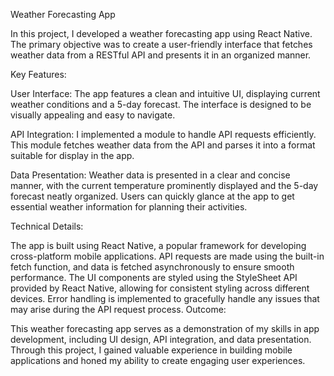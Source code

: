  Weather Forecasting App

In this project, I developed a weather forecasting app using React Native. The primary objective was to create a user-friendly interface that fetches weather data from a RESTful API and presents it in an organized manner.

Key Features:

User Interface: The app features a clean and intuitive UI, displaying current weather conditions and a 5-day forecast. The interface is designed to be visually appealing and easy to navigate.

API Integration: I implemented a module to handle API requests efficiently. This module fetches weather data from the API and parses it into a format suitable for display in the app.

Data Presentation: Weather data is presented in a clear and concise manner, with the current temperature prominently displayed and the 5-day forecast neatly organized. Users can quickly glance at the app to get essential weather information for planning their activities.

Technical Details:

The app is built using React Native, a popular framework for developing cross-platform mobile applications.
API requests are made using the built-in fetch function, and data is fetched asynchronously to ensure smooth performance.
The UI components are styled using the StyleSheet API provided by React Native, allowing for consistent styling across different devices.
Error handling is implemented to gracefully handle any issues that may arise during the API request process.
Outcome:

This weather forecasting app serves as a demonstration of my skills in app development, including UI design, API integration, and data presentation. Through this project, I gained valuable experience in building mobile applications and honed my ability to create engaging user experiences.
